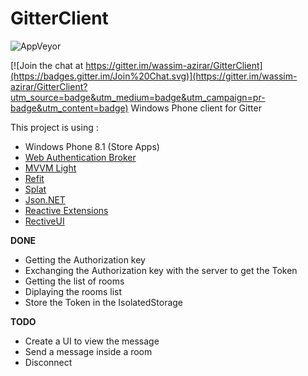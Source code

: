 # GitterClient

![AppVeyor](https://ci.appveyor.com/api/projects/status/lqdbjqjel62wfncg?svg=true)

[![Join the chat at https://gitter.im/wassim-azirar/GitterClient](https://badges.gitter.im/Join%20Chat.svg)](https://gitter.im/wassim-azirar/GitterClient?utm_source=badge&utm_medium=badge&utm_campaign=pr-badge&utm_content=badge)
Windows Phone client for Gitter

This project is using :
- Windows Phone 8.1 (Store Apps)
- [ Web Authentication Broker](https://msdn.microsoft.com/en-us/library/windows/apps/windows.security.authentication.web.webauthenticationbroker.aspx)
- [MVVM Light](https://mvvmlight.codeplex.com/)
- [Refit](https://github.com/paulcbetts/refit)
- [Splat](https://github.com/paulcbetts/splat)
- [Json.NET](https://github.com/JamesNK/Newtonsoft.Json)
- [Reactive Extensions](http://rx.codeplex.com/)
- [RectiveUI](https://github.com/reactiveui/ReactiveUI)

**DONE**
- Getting the Authorization key
- Exchanging the Authorization key with the server to get the Token
- Getting the list of rooms
- Diplaying the rooms list
- Store the Token in the IsolatedStorage

**TODO**
- Create a UI to view the message
- Send a message inside a room
- Disconnect
